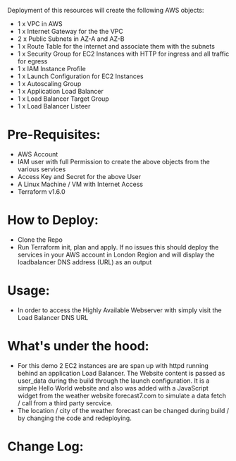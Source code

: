  Deployment of this resources will create the following AWS objects:

- 1 x VPC in AWS
- 1 x Internet Gateway for the the VPC
- 2 x Public Subnets in AZ-A and AZ-B
- 1 x Route Table for the internet and associate them with the subnets
- 1 x Security Group for EC2 Instances with HTTP for ingress and all traffic for egress
- 1 x IAM Instance Profile
- 1 x Launch Configuration for EC2 Instances
- 1 x Autoscaling Group
- 1 x Application Load Balancer
- 1 x Load Balancer Target Group
- 1 x Load Balancer Listeer   

# Pre-Requisites: 

- AWS Account
- IAM user with full Permission to create the above objects from the various services 
- Access Key and Secret for the above User 
- A Linux Machine / VM with Internet Access
- Terraform v1.6.0

# How to Deploy: 

- Clone the Repo 
- Run Terraform init, plan and apply. If no issues this should deploy the services in your AWS account in London Region and will display the loadbalancer DNS address (URL) as an output

# Usage:

- In order to access the Highly Available Webserver with simply visit the Load Balancer DNS URL

# What's under the hood:

- For this demo 2 EC2 instances are are span up  with httpd running behind an application Load Balancer. The Website content is passed as user_data during the build through the launch configuration. It is a simple Hello World website and also was added with a JavaScript widget from the weather website forecast7.com to simulate a data fetch / call from a third party sercvice.
- The location / city of the weather forecast can be changed during build / by changing the code and redeploying.  

# Change Log:
